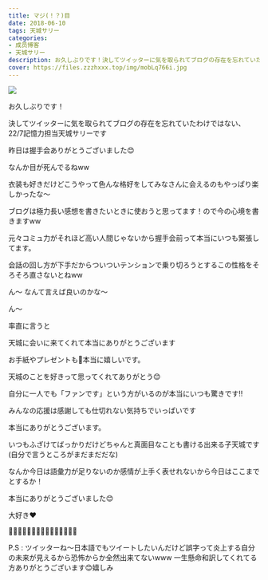 ```yaml
---
title: マジ(！？)目
date: 2018-06-10
tags: 天城サリー
categories: 
- 成员博客
- 天城サリー
description: お久しぶりです！決してツイッターに気を取られてブログの存在を忘れていたわけではない、22/7記憶力担当天城サリーです昨日は握手会ありがとうございました😊なんか目が死んでるねww衣装も好きだけどこうやって...
cover: https://files.zzzhxxx.top/img/mobLq766i.jpg 
---
```

![](https://files.zzzhxxx.top/img/mobLq766i.jpg)

お久しぶりです！




決してツイッターに気を取られてブログの存在を忘れていたわけではない、22/7記憶力担当天城サリーです




昨日は握手会ありがとうございました😊






なんか目が死んでるねww




衣装も好きだけどこうやって色んな格好をしてみなさんに会えるのもやっぱり楽しかったな〜




ブログは極力長い感想を書きたいときに使おうと思ってます！ので今の心境を書きますww




元々コミュ力がそれほど高い人間じゃないから握手会前って本当にいつも緊張してます。




会話の回し方が下手だからついついテンションで乗り切ろうとするこの性格をそろそろ直さないとねww




ん〜 なんて言えば良いのかな〜




ん〜




率直に言うと




天城に会いに来てくれて本当にありがとうございます




お手紙やプレゼントも🎁本当に嬉しいです。




天城のことを好きって思ってくれてありがとう😊




自分に一人でも「ファンです」という方がいるのが本当にいつも驚きです‼️




みんなの応援は感謝しても仕切れない気持ちでいっぱいです




本当にありがとうございます。




いつもふざけてばっかりだけどちゃんと真面目なことも書ける出来る子天城です(自分で言うところがまだまだだな)




なんか今日は語彙力が足りないのか感情が上手く表せれないから今日はここまでとするか！




本当にありがとうございました😊




大好き❤




🥚🔪🥚🥚🥚🥚🥚🥚🥚🥚🥚🥚🥚🥚🥚





P.S : ツイッターね〜日本語でもツイートしたいんだけど誤字って炎上する自分の未来が見えるから恐怖からか全然出来てないwww 一生懸命和訳してくれてる方ありがとうございます😊嬉しみ 














